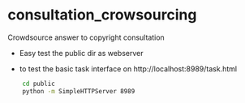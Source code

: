 consultation_crowsourcing
=========================

Crowdsource answer to copyright consultation


* Easy test the public dir as webserver
 - to test the basic task interface on http://localhost:8989/task.html
```bash
    cd public
    python -m SimpleHTTPServer 8989
```
